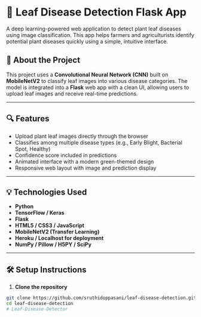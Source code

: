 # 🌿 Leaf Disease Detection Flask App

A deep learning-powered web application to detect plant leaf diseases using image classification. This app helps farmers and agriculturists identify potential plant diseases quickly using a simple, intuitive interface.

## 🧪 About the Project

This project uses a **Convolutional Neural Network (CNN)** built on **MobileNetV2** to classify leaf images into various disease categories. The model is integrated into a **Flask** web app with a clean UI, allowing users to upload leaf images and receive real-time predictions.

---

## 🔍 Features

- Upload plant leaf images directly through the browser
- Classifies among multiple disease types (e.g., Early Blight, Bacterial Spot, Healthy)
- Confidence score included in predictions
- Animated interface with a modern green-themed design
- Responsive web layout with image and prediction display

---

## 💡 Technologies Used

- **Python**   
- **TensorFlow / Keras**   
- **Flask** 
- **HTML5 / CSS3 / JavaScript**  
- **MobileNetV2 (Transfer Learning)**  
- **Heroku / Localhost for deployment**  
- **NumPy / Pillow / H5PY / SciPy**

---

## 🛠️ Setup Instructions

1. **Clone the repository**

```bash
git clone https://github.com/sruthidoppasani/leaf-disease-detection.git
cd leaf-disease-detection
# Leaf-Disease-Detector
